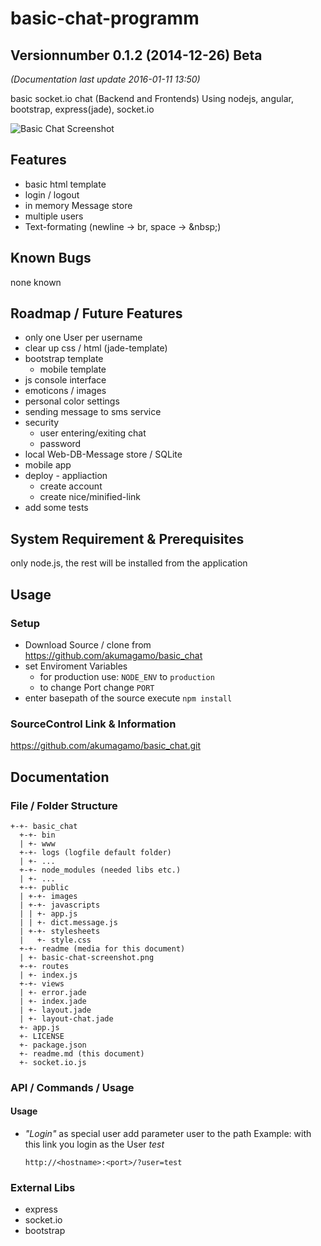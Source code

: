 # basic-chat-programm
## Versionnumber 0.1.2 (2014-12-26) Beta
*(Documentation last update 2016-01-11 13:50)*   
 
basic socket.io chat (Backend and Frontends)
Using nodejs, angular, bootstrap, express(jade), socket.io  

![Basic Chat Screenshot](https://raw.githubusercontent.com/akumagamo/node-basic-chat/master/readme/basic-chat-screenshot.png "Basic Chat Screenshot")  


## Features
* basic html template
* login / logout
* in memory Message store
* multiple users
* Text-formating (newline -> br, space -> &amp;nbsp;)

## Known Bugs
none known

## Roadmap / Future Features
* only one User per username
* clear up css / html (jade-template)
* bootstrap template
    * mobile template
* js console interface
* emoticons / images 
* personal color settings
* sending message to sms service
* security 
    * user entering/exiting chat
    * password
* local Web-DB-Message store / SQLite
* mobile app
* deploy - appliaction 
    * create account
    * create nice/minified-link
* add some tests

## System Requirement & Prerequisites
only node.js, the rest will be installed from the application

## Usage

### Setup
* Download Source / clone from https://github.com/akumagamo/basic_chat
* set Enviroment Variables 
  * for production use: `NODE_ENV` to `production` 
  * to change Port change `PORT`
* enter basepath of the source execute `npm install`

### SourceControl Link & Information
https://github.com/akumagamo/basic_chat.git

## Documentation

### File / Folder Structure 

    +-+- basic_chat
      +-+- bin
      | +- www
      +-+- logs (logfile default folder)
      | +- ...
      +-+- node_modules (needed libs etc.)
      | +- ...
      +-+- public
      | +-+- images
      | +-+- javascripts
      | | +- app.js
      | | +- dict.message.js
      | +-+- stylesheets
      |   +- style.css
      +-+- readme (media for this document)
	  | +- basic-chat-screenshot.png
      +-+- routes
      | +- index.js
      +-+- views
      | +- error.jade
      | +- index.jade
      | +- layout.jade
      | +- layout-chat.jade
      +- app.js
      +- LICENSE
      +- package.json 
      +- readme.md (this document)
	  +- socket.io.js 
      
	  
### API / Commands / Usage

#### Usage

* *"Login"* as special user add parameter user to the path
Example: with this link you login as the User _test_

    `http://<hostname>:<port>/?user=test`
 

### External Libs
* express
* socket.io
* bootstrap

